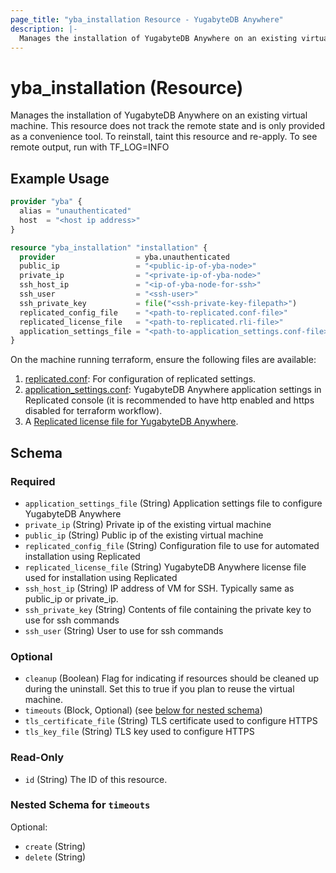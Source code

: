 ```yaml
---
page_title: "yba_installation Resource - YugabyteDB Anywhere"
description: |-
  Manages the installation of YugabyteDB Anywhere on an existing virtual machine. This resource does not track the remote state and is only provided as a convenience tool. To reinstall, taint this resource and re-apply. To see remote output, run with TF_LOG=INFO
---
```


# yba_installation (Resource)

Manages the installation of YugabyteDB Anywhere on an existing virtual machine. This resource does not track the remote state and is only provided as a convenience tool. To reinstall, taint this resource and re-apply. To see remote output, run with TF_LOG=INFO

## Example Usage

```terraform
provider "yba" {
  alias = "unauthenticated"
  host  = "<host ip address>"
}

resource "yba_installation" "installation" {
  provider                  = yba.unauthenticated
  public_ip                 = "<public-ip-of-yba-node>"
  private_ip                = "<private-ip-of-yba-node>"
  ssh_host_ip               = "<ip-of-yba-node-for-ssh>"
  ssh_user                  = "<ssh-user>"
  ssh_private_key           = file("<ssh-private-key-filepath>")
  replicated_config_file    = "<path-to-replicated.conf-file>"
  replicated_license_file   = "<path-to-replicated.rli-file>"
  application_settings_file = "<path-to-application_settings.conf-file>"
}
```


On the machine running terraform, ensure the following files are available:

1. [replicated.conf](https://github.com/yugabyte/terraform-provider-yba/blob/main/modules/resources/replicated.conf): For configuration of replicated settings.
1. [application_settings.conf](https://github.com/yugabyte/terraform-provider-yba/blob/main/modules/resources/application_settings.conf): YugabyteDB Anywhere application settings in Replicated console (it is recommended to have http enabled and https disabled for terraform workflow).
1. A [Replicated license file for YugabyteDB Anywhere](https://docs.yugabyte.com/preview/yugabyte-platform/install-yugabyte-platform/install-software/default/#upload-the-license-file).

<!-- schema generated by tfplugindocs -->
## Schema

### Required

- `application_settings_file` (String) Application settings file to configure YugabyteDB Anywhere
- `private_ip` (String) Private ip of the existing virtual machine
- `public_ip` (String) Public ip of the existing virtual machine
- `replicated_config_file` (String) Configuration file to use for automated installation using Replicated
- `replicated_license_file` (String) YugabyteDB Anywhere license file used for installation using Replicated
- `ssh_host_ip` (String) IP address of VM for SSH. Typically same as public_ip or private_ip.
- `ssh_private_key` (String) Contents of file containing the private key to use for ssh commands
- `ssh_user` (String) User to use for ssh commands

### Optional

- `cleanup` (Boolean) Flag for indicating if resources should be cleaned up during the uninstall. Set this to true if you plan to reuse the virtual machine.
- `timeouts` (Block, Optional) (see [below for nested schema](#nestedblock--timeouts))
- `tls_certificate_file` (String) TLS certificate used to configure HTTPS
- `tls_key_file` (String) TLS key used to configure HTTPS

### Read-Only

- `id` (String) The ID of this resource.

<a id="nestedblock--timeouts"></a>
### Nested Schema for `timeouts`

Optional:

- `create` (String)
- `delete` (String)